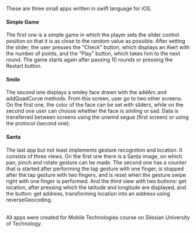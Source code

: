 These are three small apps written in swift language for iOS. 

#### Simple Game
The first one is a simple game in which the player sets the slider control position so that it is as close to the random value as possible.
After setting the slider, the user presses the "Check" button, which displays an Alert with the number of points, and the "Play" button, which takes him to the next round. 
The game starts again after passing 10 rounds or pressing the Restart button. 
#### Smile
The second one displays a smiley face drawn with the addArc and addQuadCurve methods.
From this screen, user go to two other screens. On the first one, the color of the face can be set with sliders, while on the second one user can choose whether the face is smiling or sad. Data is transferred between screens using the unwind segue (first screen) or using the protocol (second one).
#### Santa
The last app but not least implements gesture recognition and location. It consists of three views. On the first one there is a Santa image, on which pan, pinch and rotate gesture can be made. The second one has a counter that is started after performing the tap gesture with one finger, is stopped after the tap gesture with two fingers, and is reset when the gesture swipe right with one finger is performed. And the third view with two buttons: get location, after pressing which the latitude and longitude are displayed, and the button: get address, transforming location into an address using reverseGeocoding.

<br>
All apps were created for Mobile Technologies course on Silesian University of Technology.
